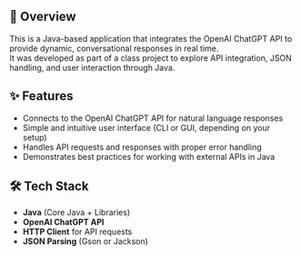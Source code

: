 
## 📌 Overview
This is a Java-based application that integrates the OpenAI ChatGPT API to provide dynamic, conversational responses in real time.  
It was developed as part of a class project to explore API integration, JSON handling, and user interaction through Java.

## ✨ Features
- Connects to the OpenAI ChatGPT API for natural language responses
- Simple and intuitive user interface (CLI or GUI, depending on your setup)
- Handles API requests and responses with proper error handling
- Demonstrates best practices for working with external APIs in Java

## 🛠️ Tech Stack
- **Java** (Core Java + Libraries)
- **OpenAI ChatGPT API**
- **HTTP Client** for API requests
- **JSON Parsing** (Gson or Jackson)
